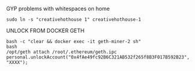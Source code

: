 
GYP problems with whitespaces on home
``` 
sudo ln -s "creativehothouse 1" creativehothouse-1
```

UNLOCK FROM DOCKER GETH
```
bash -c "clear && docker exec -it geth-miner-2 sh"
bash
/opt/geth attach /root/.ethereum/geth.ipc
personal.unlockAccount("0x4fAe49fc92B6C321AB532f265f8B3F017B592B23", "XXXX");
```